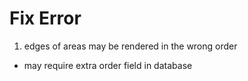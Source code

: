 # Fix Error

1. edges of areas may be rendered in the wrong order

- may require extra order field in database
